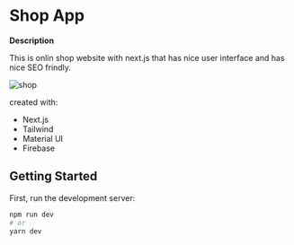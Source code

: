 # Shop App
**Description**

This is onlin shop website with next.js that has nice user interface and has nice SEO frindly.

![shop](./public/favicon.ico)

created with: 
 - Next.js
 - Tailwind
 - Material UI
 - Firebase

## Getting Started

First, run the development server:

```bash
npm run dev
# or
yarn dev
```